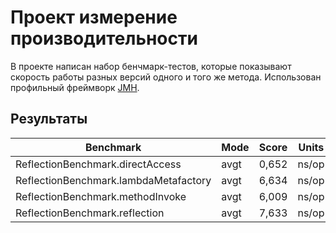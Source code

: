 # Проект измерение производительности 

В проекте написан набор бенчмарк-тестов, которые показывают скорость работы разных версий одного и того же метода.
Использован профильный фреймворк [JMH](https://github.com/openjdk/jmh).

## Результаты
| Benchmark                             | Mode | Score  | Units    |
|---------------------------------------|------|--------|----------|
| ReflectionBenchmark.directAccess      | avgt | 0,652  | ns/op    |
| ReflectionBenchmark.lambdaMetafactory | avgt | 6,634  | ns/op    |
| ReflectionBenchmark.methodInvoke      | avgt | 6,009  | ns/op    |
| ReflectionBenchmark.reflection        | avgt | 7,633  | ns/op    |


